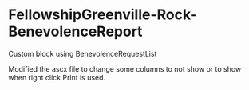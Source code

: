 # FellowshipGreenville-Rock-BenevolenceReport
Custom block using BenevolenceRequestList

Modified the ascx file to change some columns to not show or to show when right click Print is used.
